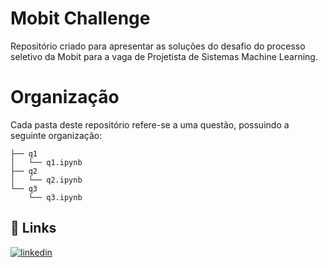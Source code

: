 
# Mobit Challenge

Repositório criado para apresentar as soluções do desafio do processo seletivo da Mobit para a vaga de Projetista de Sistemas Machine Learning.

# Organização
Cada pasta deste repositório refere-se a uma questão, possuindo a seguinte organização:

```
├── q1
│   └── q1.ipynb
├── q2
│   └── q2.ipynb
└── q3
    └── q3.ipynb
```


## 🔗 Links
[![linkedin](https://img.shields.io/badge/linkedin-0A66C2?style=for-the-badge&logo=linkedin&logoColor=white)](https://www.linkedin.com/in/engmarcelocolares/)


